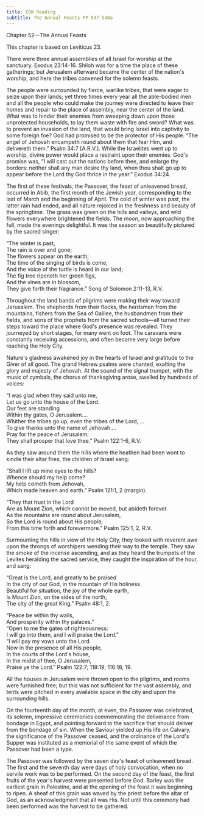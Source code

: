 ```yaml
---
title: EGW Reading
subtitle: The Annual Feasts PP 537-540a
---
```


Chapter 52—The Annual Feasts

This chapter is based on Leviticus 23.

There were three annual assemblies of all Israel for worship at the sanctuary. Exodus 23:14-16. Shiloh was for a time the place of these gatherings; but Jerusalem afterward became the center of the nation's worship, and here the tribes convened for the solemn feasts.

The people were surrounded by fierce, warlike tribes, that were eager to seize upon their lands; yet three times every year all the able-bodied men and all the people who could make the journey were directed to leave their homes and repair to the place of assembly, near the center of the land. What was to hinder their enemies from sweeping down upon those unprotected households, to lay them waste with fire and sword? What was to prevent an invasion of the land, that would bring Israel into captivity to some foreign foe? God had promised to be the protector of His people. “The angel of Jehovah encampeth round about them that fear Him, and delivereth them.” Psalm 34:7 \[A.R.V.\]. While the Israelites went up to worship, divine power would place a restraint upon their enemies. God's promise was, “I will cast out the nations before thee, and enlarge thy borders: neither shall any man desire thy land, when thou shalt go up to appear before the Lord thy God thrice in the year.” Exodus 34:24.

The first of these festivals, the Passover, the feast of unleavened bread, occurred in Abib, the first month of the Jewish year, corresponding to the last of March and the beginning of April. The cold of winter was past, the latter rain had ended, and all nature rejoiced in the freshness and beauty of the springtime. The grass was green on the hills and valleys, and wild flowers everywhere brightened the fields. The moon, now approaching the full, made the evenings delightful. It was the season so beautifully pictured by the sacred singer:

“The winter is past,\
The rain is over and gone;\
The flowers appear on the earth;\
The time of the singing of birds is come,\
And the voice of the turtle is heard in our land;\
The fig tree ripeneth her green figs,\
And the vines are in blossom,\
They give forth their fragrance.” Song of Solomon 2:11-13, R.V.

Throughout the land bands of pilgrims were making their way toward Jerusalem. The shepherds from their flocks, the herdsmen from the mountains, fishers from the Sea of Galilee, the husbandmen from their fields, and sons of the prophets from the sacred schools—all turned their steps toward the place where God's presence was revealed. They journeyed by short stages, for many went on foot. The caravans were constantly receiving accessions, and often became very large before reaching the Holy City.

Nature's gladness awakened joy in the hearts of Israel and gratitude to the Giver of all good. The grand Hebrew psalms were chanted, exalting the glory and majesty of Jehovah. At the sound of the signal trumpet, with the music of cymbals, the chorus of thanksgiving arose, swelled by hundreds of voices:

“I was glad when they said unto me,\
Let us go unto the house of the Lord.\
Our feet are standing\
Within thy gates, O Jerusalem....\
Whither the tribes go up, even the tribes of the Lord, ...\
To give thanks unto the name of Jehovah....\
Pray for the peace of Jerusalem:\
They shall prosper that love thee.” Psalm 122:1-6, R.V.

As they saw around them the hills where the heathen had been wont to kindle their altar fires, the children of Israel sang:

“Shall I lift up mine eyes to the hills?\
Whence should my help come?\
My help cometh from Jehovah,\
Which made heaven and earth.” Psalm 121:1, 2 (margin).

“They that trust in the Lord\
Are as Mount Zion, which cannot be moved, but abideth forever.\
As the mountains are round about Jerusalem,\
So the Lord is round about His people,\
From this time forth and forevermore.” Psalm 125:1, 2, R.V.

Surmounting the hills in view of the Holy City, they looked with reverent awe upon the throngs of worshipers wending their way to the temple. They saw the smoke of the incense ascending, and as they heard the trumpets of the Levites heralding the sacred service, they caught the inspiration of the hour, and sang:

“Great is the Lord, and greatly to be praised\
In the city of our God, in the mountain of His holiness.\
Beautiful for situation, the joy of the whole earth,\
Is Mount Zion, on the sides of the north,\
The city of the great King.” Psalm 48:1, 2.

“Peace be within thy walls,\
And prosperity within thy palaces.”\
“Open to me the gates of righteousness:\
I will go into them, and I will praise the Lord.”\
“I will pay my vows unto the Lord\
Now in the presence of all His people,\
In the courts of the Lord's house,\
In the midst of thee, O Jerusalem,\
Praise ye the Lord.” Psalm 122:7; 118:19; 116:18, 19.

All the houses in Jerusalem were thrown open to the pilgrims, and rooms were furnished free; but this was not sufficient for the vast assembly, and tents were pitched in every available space in the city and upon the surrounding hills.

On the fourteenth day of the month, at even, the Passover was celebrated, its solemn, impressive ceremonies commemorating the deliverance from bondage in Egypt, and pointing forward to the sacrifice that should deliver from the bondage of sin. When the Saviour yielded up His life on Calvary, the significance of the Passover ceased, and the ordinance of the Lord's Supper was instituted as a memorial of the same event of which the Passover had been a type.

The Passover was followed by the seven day's feast of unleavened bread. The first and the seventh day were days of holy convocation, when no servile work was to be performed. On the second day of the feast, the first fruits of the year's harvest were presented before God. Barley was the earliest grain in Palestine, and at the opening of the feast it was beginning to ripen. A sheaf of this grain was waved by the priest before the altar of God, as an acknowledgment that all was His. Not until this ceremony had been performed was the harvest to be gathered.